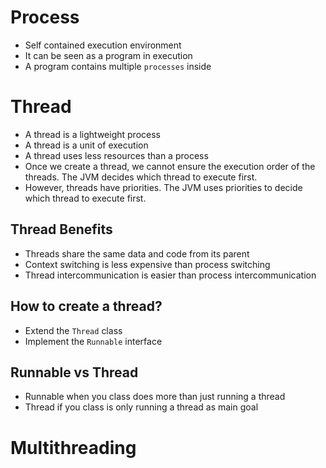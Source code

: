 # Process

- Self contained execution environment
- It can be seen as a program in execution
- A program contains multiple `processes` inside

# Thread

- A thread is a lightweight process
- A thread is a unit of execution
- A thread uses less resources than a process
- Once we create a thread, we cannot ensure the execution order of the threads. The JVM decides which thread to execute first.
- However, threads have priorities. The JVM uses priorities to decide which thread to execute first.

## Thread Benefits

- Threads share the same data and code from its parent
- Context switching is less expensive than process switching
- Thread intercommunication is easier than process intercommunication

## How to create a thread?

- Extend the `Thread` class
- Implement the `Runnable` interface

## Runnable vs Thread

- Runnable when you class does more than just running a thread
- Thread if you class is only running a thread as main goal

# Multithreading

